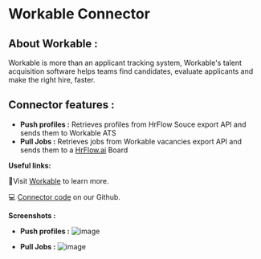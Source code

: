 # Workable Connector

## About Workable :

Workable is more than an applicant tracking system, Workable's talent acquisition software helps teams find candidates, evaluate applicants and make the right hire, faster.

## Connector features :

- **Push profiles :**  Retrieves profiles from HrFlow Souce export API and sends them to Workable ATS
- **Pull Jobs :** Retrieves jobs from Workable vacancies export API  and sends them to a [HrFlow.ai](http://HrFlow.ai) Board

**Useful links:**

📄Visit [Workable](https://www.workable.com/) to learn more.

💻 [Connector code](https://github.com/Riminder/hrflow-connectors/tree/master/src/hrflow_connectors/connectors/workable) on our Github.

**Screenshots :**

- **Push profiles :**
![image](https://user-images.githubusercontent.com/55802491/212356711-8edfc9df-bf96-4dda-825b-f5bf1f324edf.png)

    
- **Pull Jobs :**
![image](https://user-images.githubusercontent.com/55802491/210259130-5fc9d163-29aa-47ed-9d19-0559385e4edc.png)
